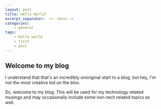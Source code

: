 ```yaml
---
layout: post
title: Hello World!
excerpt_separator:  <!--more-->
categories:
    - general
tags:
    - hello world
    - first
    - post
---
```


## Welcome to my blog

I understand that that's an incredibly unoriginal start to a blog, but hey, I'm not the most creative kid on the bloc.

So, welcome to my blog. This will be used for my technology related musings and may occasionally include some non-tech related topics as well.